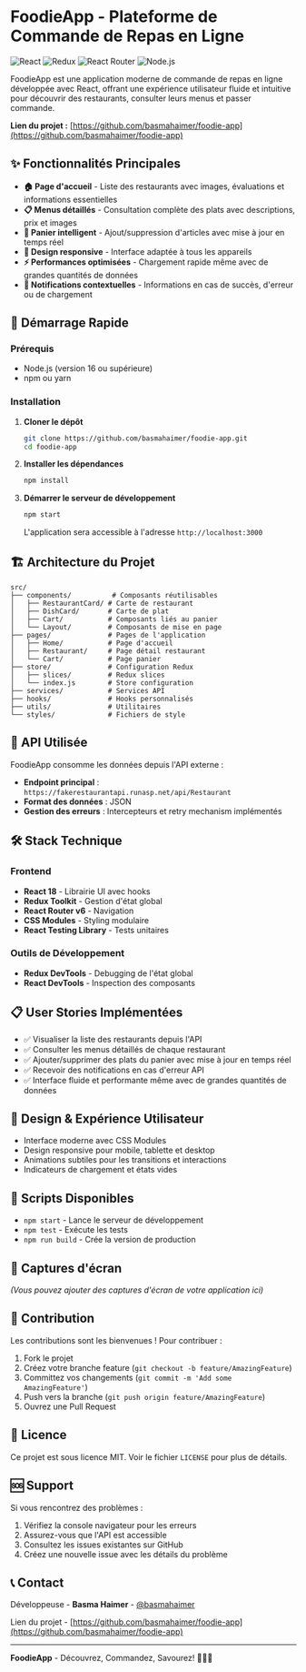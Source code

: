 # FoodieApp - Plateforme de Commande de Repas en Ligne

![React](https://img.shields.io/badge/React-18.2.0-blue)
![Redux](https://img.shields.io/badge/Redux-4.2.0-purple)
![React Router](https://img.shields.io/badge/React_Router-6.8.0-green)
![Node.js](https://img.shields.io/badge/Node.js-16.0+-green)

FoodieApp est une application moderne de commande de repas en ligne développée avec React, offrant une expérience utilisateur fluide et intuitive pour découvrir des restaurants, consulter leurs menus et passer commande.

**Lien du projet :** [https://github.com/basmahaimer/foodie-app](https://github.com/basmahaimer/foodie-app)

## ✨ Fonctionnalités Principales

- **🏠 Page d'accueil** - Liste des restaurants avec images, évaluations et informations essentielles
- **📋 Menus détaillés** - Consultation complète des plats avec descriptions, prix et images
- **🛒 Panier intelligent** - Ajout/suppression d'articles avec mise à jour en temps réel
- **📱 Design responsive** - Interface adaptée à tous les appareils
- **⚡ Performances optimisées** - Chargement rapide même avec de grandes quantités de données
- **🔔 Notifications contextuelles** - Informations en cas de succès, d'erreur ou de chargement

## 🚀 Démarrage Rapide

### Prérequis

- Node.js (version 16 ou supérieure)
- npm ou yarn

### Installation

1. **Cloner le dépôt**
   ```bash
   git clone https://github.com/basmahaimer/foodie-app.git
   cd foodie-app
   ```

2. **Installer les dépendances**
   ```bash
   npm install
   ```

3. **Démarrer le serveur de développement**
   ```bash
   npm start
   ```
   L'application sera accessible à l'adresse `http://localhost:3000`

## 🏗️ Architecture du Projet

```
src/
├── components/          # Composants réutilisables
│   ├── RestaurantCard/ # Carte de restaurant
│   ├── DishCard/       # Carte de plat
│   ├── Cart/           # Composants liés au panier
│   └── Layout/         # Composants de mise en page
├── pages/              # Pages de l'application
│   ├── Home/           # Page d'accueil
│   ├── Restaurant/     # Page détail restaurant
│   └── Cart/           # Page panier
├── store/              # Configuration Redux
│   ├── slices/         # Redux slices
│   └── index.js        # Store configuration
├── services/           # Services API
├── hooks/              # Hooks personnalisés
├── utils/              # Utilitaires
└── styles/             # Fichiers de style
```

## 🔌 API Utilisée

FoodieApp consomme les données depuis l'API externe :
- **Endpoint principal** : `https://fakerestaurantapi.runasp.net/api/Restaurant`
- **Format des données** : JSON
- **Gestion des erreurs** : Intercepteurs et retry mechanism implémentés

## 🛠️ Stack Technique

### Frontend
- **React 18** - Librairie UI avec hooks
- **Redux Toolkit** - Gestion d'état global
- **React Router v6** - Navigation
- **CSS Modules** - Styling modulaire
- **React Testing Library** - Tests unitaires

### Outils de Développement
- **Redux DevTools** - Debugging de l'état global
- **React DevTools** - Inspection des composants

## 📋 User Stories Implémentées

- ✅ Visualiser la liste des restaurants depuis l'API
- ✅ Consulter les menus détaillés de chaque restaurant
- ✅ Ajouter/supprimer des plats du panier avec mise à jour en temps réel
- ✅ Recevoir des notifications en cas d'erreur API
- ✅ Interface fluide et performante même avec de grandes quantités de données

## 🎨 Design & Expérience Utilisateur

- Interface moderne avec CSS Modules
- Design responsive pour mobile, tablette et desktop
- Animations subtiles pour les transitions et interactions
- Indicateurs de chargement et états vides

## 🚦 Scripts Disponibles

- `npm start` - Lance le serveur de développement
- `npm test` - Exécute les tests
- `npm run build` - Crée la version de production

## 📸 Captures d'écran

*(Vous pouvez ajouter des captures d'écran de votre application ici)*

## 🤝 Contribution

Les contributions sont les bienvenues ! Pour contribuer :

1. Fork le projet
2. Créez votre branche feature (`git checkout -b feature/AmazingFeature`)
3. Committez vos changements (`git commit -m 'Add some AmazingFeature'`)
4. Push vers la branche (`git push origin feature/AmazingFeature`)
5. Ouvrez une Pull Request

## 📄 Licence

Ce projet est sous licence MIT. Voir le fichier `LICENSE` pour plus de détails.

## 🆘 Support

Si vous rencontrez des problèmes :

1. Vérifiez la console navigateur pour les erreurs
2. Assurez-vous que l'API est accessible
3. Consultez les issues existantes sur GitHub
4. Créez une nouvelle issue avec les détails du problème

## 📞 Contact

Développeuse - **Basma Haimer** - [@basmahaimer](https://github.com/basmahaimer)

Lien du projet - [https://github.com/basmahaimer/foodie-app](https://github.com/basmahaimer/foodie-app)

---

**FoodieApp** - Découvrez, Commandez, Savourez! 🍕🍔🍜
